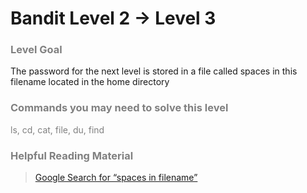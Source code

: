 Bandit Level 2 → Level 3
========================

### <font color="grey">Level Goal</font>

The password for the next level is stored in a file called spaces in this filename located in the home directory

### <font color="grey">Commands you may need to solve this level<font>

ls, cd, cat, file, du, find

### <font color="grey">Helpful Reading Material</font>

> [Google Search for “spaces in filename”]()